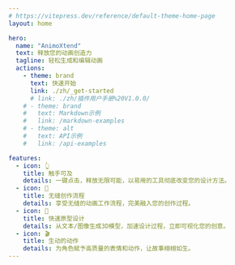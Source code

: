 ```yaml
---
# https://vitepress.dev/reference/default-theme-home-page
layout: home

hero:
  name: "AnimoXtend"
  text: 释放您的动画创造力
  tagline: 轻松生成和编辑动画
  actions:
    - theme: brand
      text: 快速开始
      link: ./zh/_get-started
      # link: ./zh/插件用户手册%20V1.0.0/
    # - theme: brand
    #   text: Markdown示例
    #   link: /markdown-examples
    # - theme: alt
    #   text: API示例
    #   link: /api-examples

features:
  - icon: 👆
    title: 触手可及
    details: 一键点击，释放无限可能，以易用的工具彻底改变您的设计方法。
  - icon: 🎨
    title: 无缝创作流程
    details: 享受无缝的动画工作流程，完美融入您的创作过程。
  - icon: 🚀
    title: 快速原型设计
    details: 从文本/图像生成3D模型，加速设计过程，立即可视化您的创意。
  - icon: 🎬
    title: 生动的动作
    details: 为角色赋予高质量的表情和动作，让故事栩栩如生。
---
```

